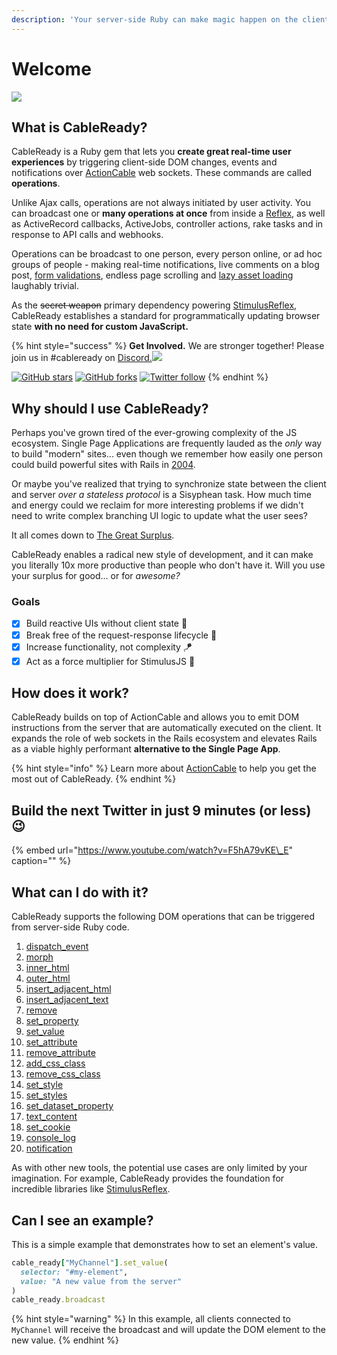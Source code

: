 ```yaml
---
description: 'Your server-side Ruby can make magic happen on the client, in real-time'
---
```


# Welcome

![](.gitbook/assets/fantasia%20%281%29.gif)

## What is CableReady?

CableReady is a Ruby gem that lets you **create great real-time user experiences** by triggering client-side DOM changes, events and notifications over [ActionCable](https://guides.rubyonrails.org/action_cable_overview.html) web sockets. These commands are called **operations**.

Unlike Ajax calls, operations are not always initiated by user activity. You can broadcast one or **many operations at once** from inside a [Reflex](https://docs.stimulusreflex.com/morph-modes#activejob-example), as well as ActiveRecord callbacks, ActiveJobs, controller actions, rake tasks and in response to API calls and webhooks.

Operations can be broadcast to one person, every person online, or ad hoc groups of people - making real-time notifications, live comments on a blog post, [form validations](https://optimism.leastbad.com/), endless page scrolling and [lazy asset loading](https://github.com/julianrubisch/futurism) laughably trivial.

As the ~~secret weapon~~ primary dependency powering [StimulusReflex](https://docs.stimulusreflex.com/), CableReady establishes a standard for programmatically updating browser state **with no need for custom JavaScript.**

{% hint style="success" %}
**Get Involved.** We are stronger together! Please join us in \#cableready on [Discord.![](https://img.shields.io/discord/629472241427415060)](https://discord.gg/XveN625)

[![GitHub stars](https://img.shields.io/github/stars/hopsoft/cable_ready?style=social)](https://github.com/hopsoft/cable_ready) [![GitHub forks](https://img.shields.io/github/forks/hopsoft/cable_ready?style=social)](https://github.com/hopsoft/cable_ready) [![Twitter follow](https://img.shields.io/twitter/follow/hopsoft?style=social)](https://twitter.com/hopsoft)
{% endhint %}

## Why should I use CableReady?

Perhaps you've grown tired of the ever-growing complexity of the JS ecosystem. Single Page Applications are frequently lauded as the _only_ way to build "modern" sites... even though we remember how easily one person could build powerful sites with Rails in [2004](https://www.youtube.com/watch?v=SWEts0rlezA&t=214s).

Or maybe you've realized that trying to synchronize state between the client and server _over a stateless protocol_ is a Sisyphean task. How much time and energy could we reclaim for more interesting problems if we didn't need to write complex branching UI logic to update what the user sees? 

It all comes down to [The Great Surplus](https://youtu.be/4PVViBjukAE?t=1079).

CableReady enables a radical new style of development, and it can make you literally 10x more productive than people who don't have it. Will you use your surplus for good... or for _awesome?_

### Goals

* [x] Build reactive UIs without client state 🥏
* [x] Break free of the request-response lifecycle 🤹
* [x] Increase functionality, not complexity 🪁
* [x] Act as a force multiplier for StimulusJS 🔨

## How does it work?

CableReady builds on top of ActionCable and allows you to emit DOM instructions from the server that are automatically executed on the client. It expands the role of web sockets in the Rails ecosystem and elevates Rails as a viable highly performant **alternative to the Single Page App**.

{% hint style="info" %}
Learn more about [ActionCable](http://guides.rubyonrails.org/action_cable_overview.html) to help you get the most out of CableReady.
{% endhint %}

## Build the next Twitter in just 9 minutes \(or less\) 😉

{% embed url="https://www.youtube.com/watch?v=F5hA79vKE\_E" caption="" %}

## What can I do with it?

CableReady supports the following DOM operations that can be triggered from server-side Ruby code.

1. [dispatch\_event](usage/dom-operations/event-dispatch.md#dispatchevent)
2. [morph](usage/dom-operations/element-mutations.md#morph)
3. [inner\_html](usage/dom-operations/element-mutations.md#innerhtml)
4. [outer\_html](usage/dom-operations/element-mutations.md#outerhtml)
5. [insert\_adjacent\_html](usage/dom-operations/element-mutations.md#insertAdjacentHTML)
6. [insert\_adjacent\_text](usage/dom-operations/element-mutations.md#insertadjacenttext)
7. [remove](usage/dom-operations/element-mutations.md#remove)
8. [set\_property](usage/dom-operations/element-mutations.md#setproperty)
9. [set\_value](usage/dom-operations/element-mutations.md#setvalue)
10. [set\_attribute](usage/dom-operations/attribute-mutations.md#setattribute)
11. [remove\_attribute](usage/dom-operations/attribute-mutations.md#removeattribute)
12. [add\_css\_class](usage/dom-operations/css-class-mutations.md#addcssclass)
13. [remove\_css\_class](usage/dom-operations/css-class-mutations.md#removecssclass)
14. [set\_style](usage/dom-operations/css-class-mutations.md#setstyle)
15. [set\_styles](usage/dom-operations/css-class-mutations.md#setstyles)
16. [set\_dataset\_property](usage/dom-operations/dataset-mutations.md#setdatasetproperty)
17. [text\_content](usage/dom-operations/element-mutations.md#textcontent)
18. [set\_cookie](usage/dom-operations/cookies.md#setcookie)
19. [console\_log](usage/dom-operations/notifications.md#consolelog)
20. [notification](usage/dom-operations/notifications.md#notification)

As with other new tools, the potential use cases are only limited by your imagination. For example, CableReady provides the foundation for incredible libraries like [StimulusReflex](https://docs.stimulusreflex.com).

## Can I see an example?

This is a simple example that demonstrates how to set an element's value.

```ruby
cable_ready["MyChannel"].set_value(
  selector: "#my-element",
  value: "A new value from the server"
)
cable_ready.broadcast
```

{% hint style="warning" %}
In this example, all clients connected to `MyChannel` will receive the broadcast and will update the DOM element to the new value.
{% endhint %}

